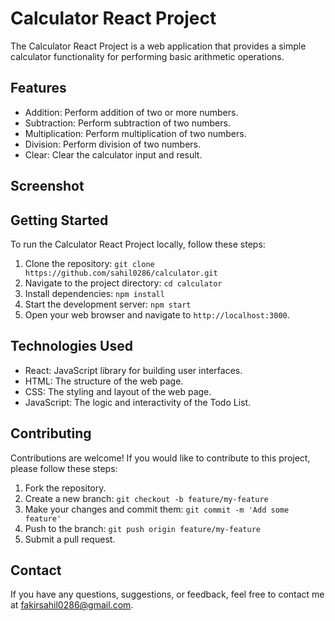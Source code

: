# Calculator React Project

The Calculator React Project is a web application that provides a simple calculator functionality for performing basic arithmetic operations.

## Features

- Addition: Perform addition of two or more numbers.
- Subtraction: Perform subtraction of two numbers.
- Multiplication: Perform multiplication of two numbers.
- Division: Perform division of two numbers.
- Clear: Clear the calculator input and result.

## Screenshot


## Getting Started

To run the Calculator React Project locally, follow these steps:

1. Clone the repository: `git clone https://github.com/sahil0286/calculator.git`
2. Navigate to the project directory: `cd calculator`
3. Install dependencies: `npm install`
4. Start the development server: `npm start`
5. Open your web browser and navigate to `http://localhost:3000`.

## Technologies Used

- React: JavaScript library for building user interfaces.
- HTML: The structure of the web page.
- CSS: The styling and layout of the web page.
- JavaScript: The logic and interactivity of the Todo List.

## Contributing

Contributions are welcome! If you would like to contribute to this project, please follow these steps:

1. Fork the repository.
2. Create a new branch: `git checkout -b feature/my-feature`
3. Make your changes and commit them: `git commit -m 'Add some feature'`
4. Push to the branch: `git push origin feature/my-feature`
5. Submit a pull request.

## Contact

If you have any questions, suggestions, or feedback, feel free to contact me at [fakirsahil0286@gmail.com](mailto:fakirsahil0286@gmail.com).
